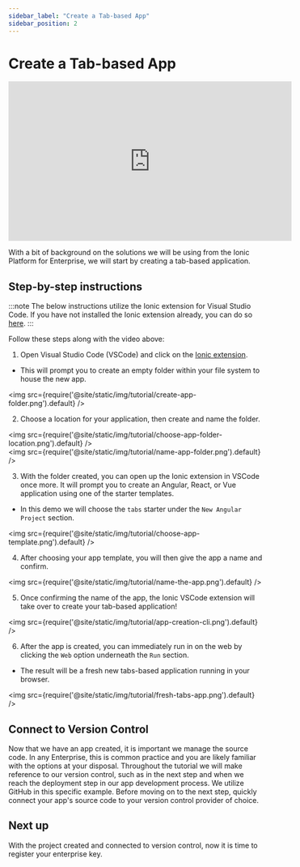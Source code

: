 ```yaml
---
sidebar_label: "Create a Tab-based App"
sidebar_position: 2
---
```


# Create a Tab-based App

<!-- <iframe
  src="https://www.loom.com/embed/2c4a6b6e689649df8e91196ad261a0bc"
  frameborder="0"
  allowfullscreen
  width="560"
  height="315"
></iframe> -->

<iframe
  src="https://www.loom.com/embed/20911e317aa04e368acd6b63679957d0"
  frameborder="0"
  allowfullscreen
  width="560"
  height="315"
></iframe>

With a bit of background on the solutions we will be using from the Ionic Platform for Enterprise, we will start by creating a tab-based application.

## Step-by-step instructions

:::note
The below instructions utilize the Ionic extension for Visual Studio Code. If you have not installed the Ionic extension already, you can do so [here](https://marketplace.visualstudio.com/items?itemName=ionic.ionic).
:::

Follow these steps along with the video above:

1. Open Visual Studio Code (VSCode) and click on the [Ionic extension](https://marketplace.visualstudio.com/items?itemName=ionic.ionic).

- This will prompt you to create an empty folder within your file system to house the new app.

<img src={require('@site/static/img/tutorial/create-app-folder.png').default} />

2. Choose a location for your application, then create and name the folder.

<img src={require('@site/static/img/tutorial/choose-app-folder-location.png').default} />
<br />
<img src={require('@site/static/img/tutorial/name-app-folder.png').default} />

3. With the folder created, you can open up the Ionic extension in VSCode once more. It will prompt you to create an Angular, React, or Vue application using one of the starter templates.

- In this demo we will choose the `tabs` starter under the `New Angular Project` section.

<img src={require('@site/static/img/tutorial/choose-app-template.png').default} />

4. After choosing your app template, you will then give the app a name and confirm.

<img src={require('@site/static/img/tutorial/name-the-app.png').default} />

5. Once confirming the name of the app, the Ionic VSCode extension will take over to create your tab-based application!

<img src={require('@site/static/img/tutorial/app-creation-cli.png').default} />

6. After the app is created, you can immediately run in on the web by clicking the `Web` option underneath the `Run` section.

- The result will be a fresh new tabs-based application running in your browser.

<img src={require('@site/static/img/tutorial/fresh-tabs-app.png').default} />

## Connect to Version Control

Now that we have an app created, it is important we manage the source code. In any Enterprise, this is common practice and you are likely familiar with the options at your disposal. Throughout the tutorial we will make reference to our version control, such as in the next step and when we reach the deployment step in our app development process. We utilize GitHub in this specific example. Before moving on to the next step, quickly connect your app's source code to your version control provider of choice.

## Next up

With the project created and connected to version control, now it is time to register your enterprise key.
